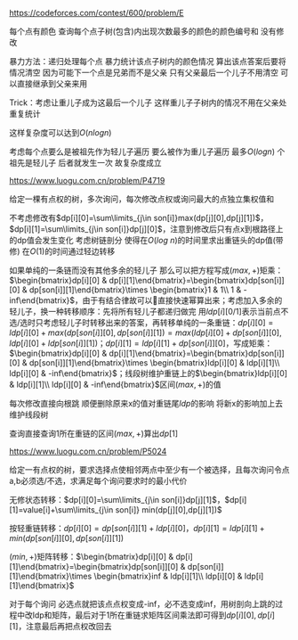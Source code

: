 https://codeforces.com/contest/600/problem/E

每个点有颜色 查询每个点子树(包含)内出现次数最多的颜色的颜色编号和 没有修改

暴力方法：递归处理每个点 暴力统计该点子树内的颜色情况 算出该点答案后要将情况清空 因为可能下一个点是兄弟而不是父亲 只有父亲最后一个儿子不用清空 可以直接继承到父亲来用

Trick：考虑让重儿子成为这最后一个儿子 这样重儿子子树内的情况不用在父亲处重复统计

这样复杂度可以达到$O(nlogn)$

考虑每个点要么是被祖先作为轻儿子遍历 要么被作为重儿子遍历 最多$O(log n)$ 个祖先是轻儿子 后者就发生一次 故复杂度成立

https://www.luogu.com.cn/problem/P4719

给定一棵有点权的树，多次询问，每次修改点权或询问最大的点独立集权值和

不考虑修改有$dp[i][0]=\sum\limits_{j\in son[i]}max(dp[j][0],dp[j][1])$，$dp[i][1]=\sum\limits_{j\in son[i]}dp[j][0]$，注意到修改后只有点x到根路径上的dp值会发生变化 考虑树链剖分 使得在$O(log\ n)$的时间里求出重链头的dp值(带修) 在$O(1)$的时间通过轻边转移

如果单纯的一条链而没有其他多余的轻儿子 那么可以把方程写成$(max,+)$矩乘：$\begin{bmatrix}dp[i][0] & dp[i][1]\end{bmatrix}=\begin{bmatrix}dp[son[i]][0] & dp[son[i]][1]\end{bmatrix}\times \begin{bmatrix}1 & 1\\ 1 & -inf\end{bmatrix}$，由于有结合律故可以直接快速幂算出来；考虑加入多余的轻儿子，换一种转移顺序：先将所有轻儿子都递归做完 用$ldp[i][0/1]$表示当前点不选/选时只考虑轻儿子时转移出来的答案，再转移单纯的一条重链：$dp[i][0]=ldp[i][0]+max(dp[son[i]][0],dp[son[i]][1])=max(ldp[i][0]+dp[son[i]][0],ldp[i][0]+ldp[son[i]][1])$；$dp[i][1]=ldp[i][1]+dp[son[i]][0]$，写成矩乘：$\begin{bmatrix}dp[i][0] & dp[i][1]\end{bmatrix}=\begin{bmatrix}dp[son[i]][0] & dp[son[i]][1]\end{bmatrix}\times \begin{bmatrix}ldp[i][0] & ldp[i][1]\\ ldp[i][0] & -inf\end{bmatrix}$；线段树维护重链上的$\begin{bmatrix}ldp[i][0] & ldp[i][1]\\ ldp[i][0] & -inf\end{bmatrix}$区间$(max,+)$的值

每次修改直接向根跳 顺便删除原来x的值对重链尾$ldp$的影响 将新x的影响加上去 维护线段树

查询直接查询1所在重链的区间$(max,+)$算出$dp[1]$



https://www.luogu.com.cn/problem/P5024

给定一有点权的树，要求选择点使相邻两点中至少有一个被选择，且每次询问令点a,b必须选/不选，求满足每个询问要求时的最小代价

无修状态转移：$dp[i][0]=\sum\limits_{j\in son[i]}dp[j][1]$，$dp[i][1]=value[i]+\sum\limits_{j\in son[i]} min(dp[j][0],dp[j][1])$

按轻重链转移：$dp[i][0]=dp[son[i]][1]+ldp[i][0]$，$dp[i][1]=ldp[i][1]+min(dp[son[i]][0],dp[son[i]][1])$

$(min,+)$矩阵转移：$\begin{bmatrix}dp[i][0] & dp[i][1]\end{bmatrix}=\begin{bmatrix}dp[son[i]][0] & dp[son[i]][1]\end{bmatrix}\times \begin{bmatrix}inf & ldp[i][1]\\ ldp[i][0] & ldp[i][1]\end{bmatrix}$

对于每个询问 必选点就把该点点权变成-inf，必不选变成inf，用树剖向上跳的过程中改ldp和矩阵，最后对于1所在重链求矩阵区间乘法即可得到$dp[i][0],dp[i][1]$，注意最后再把点权改回去



